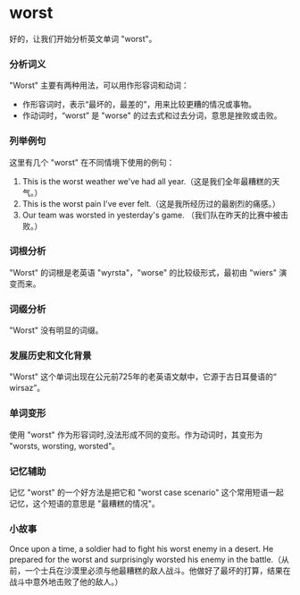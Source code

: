 # worst

好的，让我们开始分析英文单词 "worst"。

  

### 分析词义

  

"Worst" 主要有两种用法，可以用作形容词和动词：

  

*   作形容词时，表示“最坏的，最差的”，用来比较更糟的情况或事物。
*   作动词时，“worst” 是 "worse" 的过去式和过去分词，意思是挫败或击败。

  

### 列举例句

  

这里有几个 "worst" 在不同情境下使用的例句：

  

1.  This is the worst weather we've had all year.（这是我们全年最糟糕的天气。）
2.  This is the worst pain I've ever felt.（这是我所经历过的最剧烈的痛感。）
3.  Our team was worsted in yesterday's game. （我们队在昨天的比赛中被击败。）

  

### 词根分析

  

"Worst" 的词根是老英语 "wyrsta"，"worse" 的比较级形式，最初由 "wiers" 演变而来。

  

### 词缀分析

  

"Worst" 没有明显的词缀。

  

### 发展历史和文化背景

  

"Worst" 这个单词出现在公元前725年的老英语文献中，它源于古日耳曼语的“ wirsaz”。

  

### 单词变形

  

使用 "worst" 作为形容词时,没法形成不同的变形。作为动词时，其变形为 "worsts, worsting, worsted"。

  

### 记忆辅助

  

记忆 "worst" 的一个好方法是把它和 "worst case scenario" 这个常用短语一起记忆，这个短语的意思是 "最糟糕的情况"。

  

### 小故事

  

Once upon a time, a soldier had to fight his worst enemy in a desert. He prepared for the worst and surprisingly worsted his enemy in the battle.（从前，一个士兵在沙漠里必须与他最糟糕的敌人战斗。他做好了最坏的打算，结果在战斗中意外地击败了他的敌人。）
